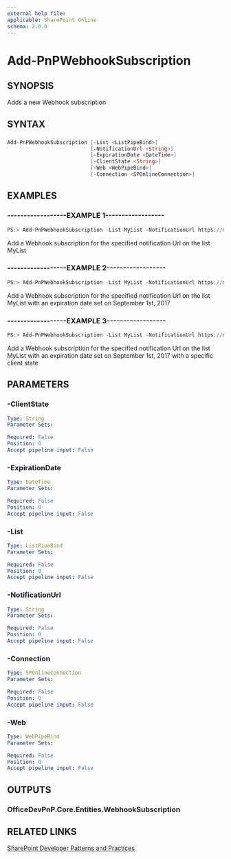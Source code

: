 ```yaml
---
external help file:
applicable: SharePoint Online
schema: 2.0.0
---
```

# Add-PnPWebhookSubscription

## SYNOPSIS
Adds a new Webhook subscription

## SYNTAX 

### 
```powershell
Add-PnPWebhookSubscription [-List <ListPipeBind>]
                           [-NotificationUrl <String>]
                           [-ExpirationDate <DateTime>]
                           [-ClientState <String>]
                           [-Web <WebPipeBind>]
                           [-Connection <SPOnlineConnection>]
```

## EXAMPLES

### ------------------EXAMPLE 1------------------
```powershell
PS:> Add-PnPWebhookSubscription -List MyList -NotificationUrl https://my-func.azurewebsites.net/webhook
```

Add a Webhook subscription for the specified notification Url on the list MyList

### ------------------EXAMPLE 2------------------
```powershell
PS:> Add-PnPWebhookSubscription -List MyList -NotificationUrl https://my-func.azurewebsites.net/webhook -ExpirationDate "2017-09-01"
```

Add a Webhook subscription for the specified notification Url on the list MyList with an expiration date set on September 1st, 2017

### ------------------EXAMPLE 3------------------
```powershell
PS:> Add-PnPWebhookSubscription -List MyList -NotificationUrl https://my-func.azurewebsites.net/webhook -ExpirationDate "2017-09-01" -ClientState "Hello State!"
```

Add a Webhook subscription for the specified notification Url on the list MyList with an expiration date set on September 1st, 2017 with a specific client state

## PARAMETERS

### -ClientState


```yaml
Type: String
Parameter Sets: 

Required: False
Position: 0
Accept pipeline input: False
```

### -ExpirationDate


```yaml
Type: DateTime
Parameter Sets: 

Required: False
Position: 0
Accept pipeline input: False
```

### -List


```yaml
Type: ListPipeBind
Parameter Sets: 

Required: False
Position: 0
Accept pipeline input: False
```

### -NotificationUrl


```yaml
Type: String
Parameter Sets: 

Required: False
Position: 0
Accept pipeline input: False
```

### -Connection


```yaml
Type: SPOnlineConnection
Parameter Sets: 

Required: False
Position: 0
Accept pipeline input: False
```

### -Web


```yaml
Type: WebPipeBind
Parameter Sets: 

Required: False
Position: 0
Accept pipeline input: False
```

## OUTPUTS

### OfficeDevPnP.Core.Entities.WebhookSubscription

## RELATED LINKS

[SharePoint Developer Patterns and Practices](http://aka.ms/sppnp)